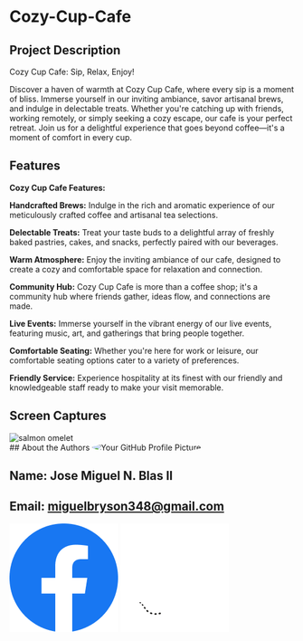 # Cozy-Cup-Cafe

## Project Description
<p>Cozy Cup Cafe: Sip, Relax, Enjoy!

Discover a haven of warmth at Cozy Cup Cafe, where every sip is a moment of bliss. Immerse yourself in our inviting ambiance, savor artisanal brews, and indulge in delectable treats. Whether you're catching up with friends, working remotely, or simply seeking a cozy escape, our cafe is your perfect retreat. Join us for a delightful experience that goes beyond coffee—it's a moment of comfort in every cup.</p>
## Features
<p><b>Cozy Cup Cafe Features:</b>

<b>Handcrafted Brews:</b>   Indulge in the rich and aromatic experience of our meticulously crafted coffee and artisanal tea selections.

<b>Delectable Treats:</b>   Treat your taste buds to a delightful array of freshly baked pastries, cakes, and snacks, perfectly paired with our beverages.

<b>Warm Atmosphere:</b>     Enjoy the inviting ambiance of our cafe, designed to create a cozy and comfortable space for relaxation and connection.

<b>Community Hub:</b>       Cozy Cup Cafe is more than a coffee shop; it's a community hub where friends gather, ideas flow, and connections are made.

<b>Live Events:</b>         Immerse yourself in the vibrant energy of our live events, featuring music, art, and gatherings that bring people together.

<b>Comfortable Seating:</b> Whether you're here for work or leisure, our comfortable seating options cater to a variety of preferences.

<b>Friendly Service:</b> Experience hospitality at its finest with our friendly and knowledgeable staff ready to make your visit memorable.</p>


## Screen Captures
<div>
  <img src="348s.jpg" alt="salmon omelet" width="150">
</div>      
## About the Authors

<img src="https://avatars.githubusercontent.com/u/156798121?v=4" alt="Your GitHub Profile Picture" width="150" style="border-radius: 50%;">

## Name: Jose Miguel N. Blas II
## Email: miguelbryson348@gmail.com

[![Facebook](./icons/Facebook.png)](https://www.facebook.com/jay.emii.908)
[![Github](./icons/Github.png)](https://github.com/migblasino)

